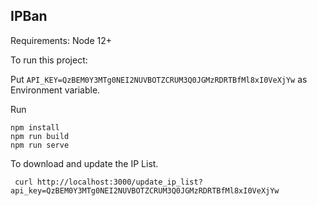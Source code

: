 ## IPBan

Requirements: 
Node 12+


To run this project:

Put `API_KEY=QzBEM0Y3MTg0NEI2NUVBOTZCRUM3Q0JGMzRDRTBfMl8xI0VeXjYw` as Environment variable.

Run

```
npm install
npm run build
npm run serve
```

To download and update the IP List.

`` curl http://localhost:3000/update_ip_list?api_key=QzBEM0Y3MTg0NEI2NUVBOTZCRUM3Q0JGMzRDRTBfMl8xI0VeXjYw``
